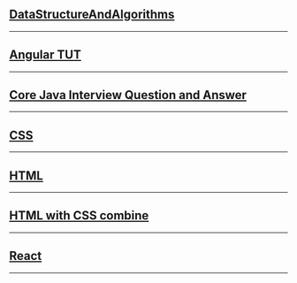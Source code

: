 ## [DataStructureAndAlgorithms](https://github.com/borkarchetan/JOKER/tree/main/Algorithms)

---

## [Angular TUT](https://github.com/borkarchetan/JOKER/tree/main/Angular%20Tut/blog)

---

## [Core Java Interview Question and Answer](https://github.com/borkarchetan/JOKER/tree/main/Core%20Java)

---

## [CSS](https://github.com/borkarchetan/JOKER/tree/main/CSS)

---

## [HTML](https://github.com/borkarchetan/JOKER/tree/main/HTML)

---

## [HTML with CSS combine](https://github.com/borkarchetan/JOKER/tree/main/HTMl-CSS-CombineProject)

---

## [React]()
---
